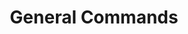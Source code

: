 ---
created: '2025-09-16T15:05:15.643223'
modified: '2025-09-17T16:14:24.438524'
ship_factor: 5
subtype: shortcuts
tags: []
title: General Commands
type: general
version: 1
---